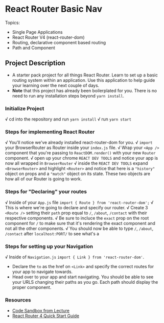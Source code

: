 # React Router Basic Nav

Topics:

* Single Page Applications
* React Router V4 (react-router-dom)
* Routing, declarative component based routing
* Path and Component

## Project Description

* A starter pack project for all things React Router. Learn to set up a basic routing system within an application. Use this application to help guide your learning over the next couple of days.
* **Note** that this project has already been boilerplated for you. There is no need to run any installation steps beyond `yarn install`.

### Initialize Project

√ cd into the repository and run `yarn install`
√ run `yarn start`

### Steps for implementing React Router

√ You'll notice we've already installed react-router-dom for you.
√ `import` your BrowserRouter as Router inside your `index.js` file.
√ Wrap your `<App />` component that you're passing to `ReactDOM.render()` with your new `Router` component.
√ open up your chrome `REACT DEV TOOLS` and notice your app is now all wrapped in `BrowserRouter`
√ inside the `REACT DEV TOOLS` expand `<BrowserRouter>` and highlight `<Router>` and notice that here is a `"history"` object on props and a `"match"` object on its state. These two objects are how all of our Router is going to work. 

### Steps for "Declaring" your routes

√ Inside of your `App.js` file `import { Route } from 'react-router-dom';`
√ This is where we're going to declare and specify our router.
√ Create 3 `<Route />` setting their `path` prop equal to `/`, `/about`, `/contact` with their respective components.
√ Be sure to incluce the `exact` prop on the root component for `/` to make sure that it's rendering the exact component and not all the other components.
√ You should now be able to type `/`, `/about`, `/contact` after `localhost:PORT/` to see what's a

### Steps for setting up your Navigation

√ Inside of `Navigation.js` `import { Link } from 'react-router-dom'`.
* Declare the `to` as the href on `<Link>` and specify the correct routes for your app to navigate towards.
* Head over to your app and start navigating. You should be able to see your URLS changing their paths as you go. Each path should display the proper component. 

### Resources

* [Code Sandbox from Lecture](https://codesandbox.io/s/n58oqgwmP)
* [React Router 4 Quick Start Guide](https://reacttraining.com/react-router/web/guides/quick-start)
